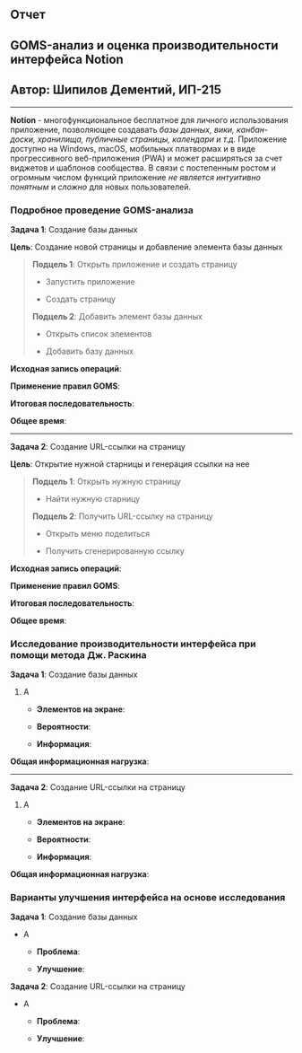 ## **Отчет**

## GOMS-анализ и оценка производительности интерфейса Notion

## Автор: Шипилов Дементий, ИП-215

---

**Notion** - многофункциональное бесплатное для личного использования приложение, позволяющее создавать *базы данных, вики, канбан-доски, хранилища, публичные страницы, календари и т.д.* Приложение доступно на Windows, macOS, мобильных платвормах и в виде прогрессивного веб-приложения (PWA) и может расширяться за счет виджетов и шаблонов сообщества. В связи с постепенным ростом и огромным числом функций приложение *не является интуитивно понятным* и *сложно* для новых пользователей.

### Подробное проведение GOMS-анализа

**Задача 1**: Создание базы данных

**Цель**: Создание новой страницы и добавление элемента базы данных

> **Подцель 1**: Открыть приложение и создать страницу
> 
> - Запустить приложение
> 
> - Создать страницу
> 
> **Подцель 2**: Добавить элемент базы данных
> 
> - Открыть список элементов
> 
> - Добавить базу данных

**Исходная запись операций**: 

**Применение правил GOMS**: 

**Итоговая последовательность**: 

**Общее время**: 

---

**Задача 2**: Создание URL-ссылки на страницу

**Цель**: Открытие нужной старницы и генерация ссылки на нее

> **Подцель 1**: Открыть нужную страницу
> 
> - Найти нужную старницу
> 
> **Подцель 2**: Получить URL-ссылку на страницу
> 
> - Открыть меню поделиться
> 
> - Получить сгенерированную ссылку

**Исходная запись операций**: 

**Применение правил GOMS**: 

**Итоговая последовательность**: 

**Общее время**: 

### Исследование производительности интерфейса при помощи метода Дж. Раскина

**Задача 1**: Создание базы данных

1. А

    - **Элементов на экране**: 

    - **Вероятности**:

    - **Информация**: 

**Общая информационная нагрузка**:

---

**Задача 2**: Создание URL-ссылки на страницу

1. А

    - **Элементов на экране**: 

    - **Вероятности**:

    - **Информация**: 

**Общая информационная нагрузка**:

### Варианты улучшения интерфейса на основе исследования

**Задача 1**: Создание базы данных

- А

    - **Проблема**:

    - **Улучшение**:

**Задача 2**: Создание URL-ссылки на страницу

- А

    - **Проблема**:

    - **Улучшение**:
